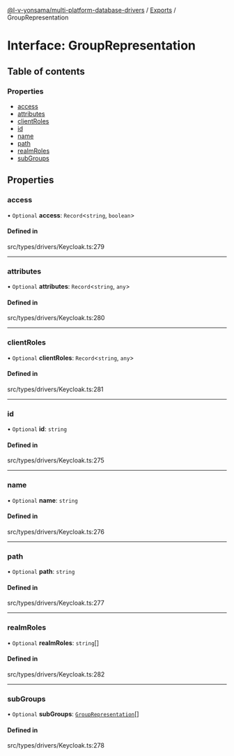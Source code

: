 [@l-v-yonsama/multi-platform-database-drivers](../README.md) / [Exports](../modules.md) / GroupRepresentation

# Interface: GroupRepresentation

## Table of contents

### Properties

- [access](GroupRepresentation.md#access)
- [attributes](GroupRepresentation.md#attributes)
- [clientRoles](GroupRepresentation.md#clientroles)
- [id](GroupRepresentation.md#id)
- [name](GroupRepresentation.md#name)
- [path](GroupRepresentation.md#path)
- [realmRoles](GroupRepresentation.md#realmroles)
- [subGroups](GroupRepresentation.md#subgroups)

## Properties

### access

• `Optional` **access**: `Record`<`string`, `boolean`\>

#### Defined in

src/types/drivers/Keycloak.ts:279

___

### attributes

• `Optional` **attributes**: `Record`<`string`, `any`\>

#### Defined in

src/types/drivers/Keycloak.ts:280

___

### clientRoles

• `Optional` **clientRoles**: `Record`<`string`, `any`\>

#### Defined in

src/types/drivers/Keycloak.ts:281

___

### id

• `Optional` **id**: `string`

#### Defined in

src/types/drivers/Keycloak.ts:275

___

### name

• `Optional` **name**: `string`

#### Defined in

src/types/drivers/Keycloak.ts:276

___

### path

• `Optional` **path**: `string`

#### Defined in

src/types/drivers/Keycloak.ts:277

___

### realmRoles

• `Optional` **realmRoles**: `string`[]

#### Defined in

src/types/drivers/Keycloak.ts:282

___

### subGroups

• `Optional` **subGroups**: [`GroupRepresentation`](GroupRepresentation.md)[]

#### Defined in

src/types/drivers/Keycloak.ts:278
